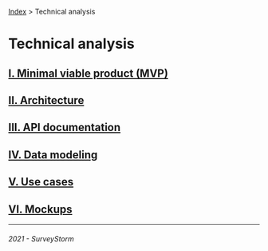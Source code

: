 [Index](../../../README.md) > Technical analysis

# Technical analysis

## [I. Minimal viable product (MVP)](mvp.md)

## [II. Architecture](architecture.md)

## [III. API documentation](api/README.md)

## [IV. Data modeling](data_modeling.md)

## [V. Use cases](use_cases/README.md)

## [VI. Mockups](mockup/README.md)

---
###### 2021 - SurveyStorm
